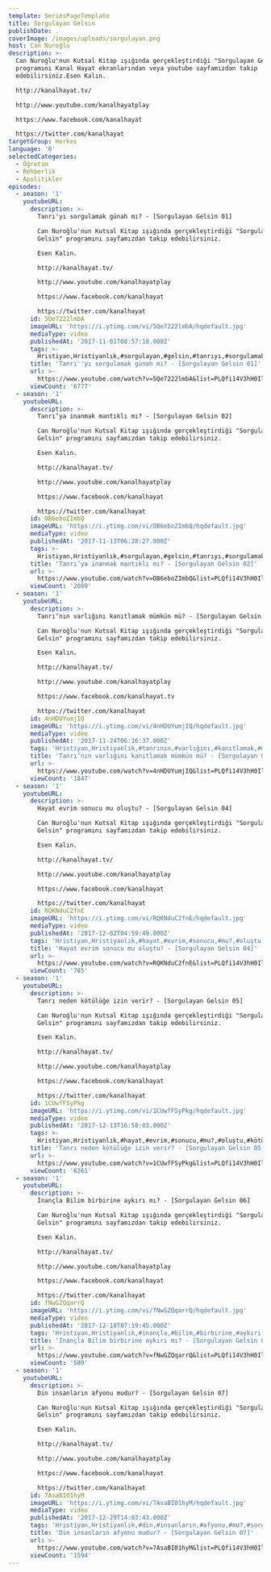 ```yaml
---
template: SeriesPageTemplate
title: Sorgulayan Gelsin
publishDate: .
coverImage: /images/uploads/sorgulayan.png
host: Can Nuroğlu
description: >-
  Can Nuroğlu'nun Kutsal Kitap ışığında gerçekleştirdiği "Sorgulayan Gelsin"
  programını Kanal Hayat ekranlarından veya youtube sayfamızdan takip
  edebilirsiniz.Esen Kalın.

  http://kanalhayat.tv/

  http://www.youtube.com/kanalhayatplay

  https://www.facebook.com/kanalhayat

  https://twitter.com/kanalhayat
targetGroup: Herkes
language: '0'
selectedCategories:
  - Öğretim
  - Rehberlik
  - Apolitikler
episodes:
  - season: '1'
    youtubeURL:
      description: >-
        Tanrı'yı sorgulamak günah mı? - [Sorgulayan Gelsin 01]

        Can Nuroğlu'nun Kutsal Kitap ışığında gerçekleştirdiği "Sorgulayan
        Gelsin" programını sayfamızdan takip edebilirsiniz. 

        Esen Kalın.

        http://kanalhayat.tv/

        http://www.youtube.com/kanalhayatplay

        https://www.facebook.com/kanalhayat

        https://twitter.com/kanalhayat
      id: 5Qe7222lmbA
      imageURL: 'https://i.ytimg.com/vi/5Qe7222lmbA/hqdefault.jpg'
      mediaType: video
      publishedAt: '2017-11-01T08:57:18.000Z'
      tags: >-
        Hristiyan,Hristiyanlık,#sorgulayan,#gelsin,#tanrıyı,#sorgulamak,#günah,#mı?
      title: 'Tanrı''yı sorgulamak günah mı? - [Sorgulayan Gelsin 01]'
      url: >-
        https://www.youtube.com/watch?v=5Qe7222lmbA&list=PLQfi14V3hH0IlRTzN5wdxV8nAKdKZBki6&index=2&t=0s
      viewCount: '6777'
  - season: '1'
    youtubeURL:
      description: >-
        Tanrı’ya inanmak mantıklı mı? - [Sorgulayan Gelsin 02]

        Can Nuroğlu'nun Kutsal Kitap ışığında gerçekleştirdiği "Sorgulayan
        Gelsin" programını sayfamızdan takip edebilirsiniz. 

        Esen Kalın.

        http://kanalhayat.tv/

        http://www.youtube.com/kanalhayatplay

        https://www.facebook.com/kanalhayat

        https://twitter.com/kanalhayat
      id: OB6eboZImbQ
      imageURL: 'https://i.ytimg.com/vi/OB6eboZImbQ/hqdefault.jpg'
      mediaType: video
      publishedAt: '2017-11-13T06:28:27.000Z'
      tags: >-
        Hristiyan,Hristiyanlık,#sorgulayan,#gelsin,#tanrıyı,#sorgulamak,#günah,#mı?,#tanrıya,#inanmak,#mantık
      title: 'Tanrı’ya inanmak mantıklı mı? - [Sorgulayan Gelsin 02]'
      url: >-
        https://www.youtube.com/watch?v=OB6eboZImbQ&list=PLQfi14V3hH0IlRTzN5wdxV8nAKdKZBki6&index=3&t=0s
      viewCount: '2089'
  - season: '1'
    youtubeURL:
      description: >-
        Tanrı’nın varlığını kanıtlamak mümkün mü? - [Sorgulayan Gelsin 03]

        Can Nuroğlu'nun Kutsal Kitap ışığında gerçekleştirdiği "Sorgulayan
        Gelsin" programını sayfamızdan takip edebilirsiniz. 

        Esen Kalın.

        http://kanalhayat.tv/

        http://www.youtube.com/kanalhayatplay

        https://www.facebook.com/kanalhayat.tv

        https://twitter.com/kanalhayat
      id: 4nHDUYumjIQ
      imageURL: 'https://i.ytimg.com/vi/4nHDUYumjIQ/hqdefault.jpg'
      mediaType: video
      publishedAt: '2017-11-24T06:16:37.000Z'
      tags: 'Hristiyan,Hristiyanlık,#tanrının,#varlığını,#kanıtlamak,#mümkün,#mü'
      title: 'Tanrı’nın varlığını kanıtlamak mümkün mü? - [Sorgulayan Gelsin 03]'
      url: >-
        https://www.youtube.com/watch?v=4nHDUYumjIQ&list=PLQfi14V3hH0IlRTzN5wdxV8nAKdKZBki6&index=4&t=0s
      viewCount: '1847'
  - season: '1'
    youtubeURL:
      description: >-
        Hayat evrim sonucu mu oluştu? - [Sorgulayan Gelsin 04]

        Can Nuroğlu'nun Kutsal Kitap ışığında gerçekleştirdiği "Sorgulayan
        Gelsin" programını sayfamızdan takip edebilirsiniz. 

        Esen Kalın.

        http://kanalhayat.tv/

        http://www.youtube.com/kanalhayatplay

        https://www.facebook.com/kanalhayat

        https://twitter.com/kanalhayat
      id: RQKNduC2fnE
      imageURL: 'https://i.ytimg.com/vi/RQKNduC2fnE/hqdefault.jpg'
      mediaType: video
      publishedAt: '2017-12-02T04:59:49.000Z'
      tags: 'Hristiyan,Hristiyanlık,#hayat,#evrim,#sonucu,#mu?,#oluştu'
      title: 'Hayat evrim sonucu mu oluştu? - [Sorgulayan Gelsin 04]'
      url: >-
        https://www.youtube.com/watch?v=RQKNduC2fnE&list=PLQfi14V3hH0IlRTzN5wdxV8nAKdKZBki6&index=5&t=0s
      viewCount: '785'
  - season: '1'
    youtubeURL:
      description: >-
        Tanrı neden kötülüğe izin verir? - [Sorgulayan Gelsin 05]

        Can Nuroğlu'nun Kutsal Kitap ışığında gerçekleştirdiği "Sorgulayan
        Gelsin" programını sayfamızdan takip edebilirsiniz. 

        Esen Kalın.

        http://kanalhayat.tv/

        http://www.youtube.com/kanalhayatplay

        https://www.facebook.com/kanalhayat

        https://twitter.com/kanalhayat
      id: 1CUwfFSyPkg
      imageURL: 'https://i.ytimg.com/vi/1CUwfFSyPkg/hqdefault.jpg'
      mediaType: video
      publishedAt: '2017-12-13T16:58:03.000Z'
      tags: >-
        Hristiyan,Hristiyanlık,#hayat,#evrim,#sonucu,#mu?,#oluştu,#kötülüğe,#neden,#izin,#verir?
      title: 'Tanrı neden kötülüğe izin verir? - [Sorgulayan Gelsin 05]'
      url: >-
        https://www.youtube.com/watch?v=1CUwfFSyPkg&list=PLQfi14V3hH0IlRTzN5wdxV8nAKdKZBki6&index=6&t=0s
      viewCount: '6261'
  - season: '1'
    youtubeURL:
      description: >-
        İnançla Bilim birbirine aykırı mı? - [Sorgulayan Gelsin 06]

        Can Nuroğlu'nun Kutsal Kitap ışığında gerçekleştirdiği "Sorgulayan
        Gelsin" programını sayfamızdan takip edebilirsiniz. 

        Esen Kalın.

        http://kanalhayat.tv/

        http://www.youtube.com/kanalhayatplay

        https://www.facebook.com/kanalhayat

        https://twitter.com/kanalhayat
      id: fNwGZQqarrQ
      imageURL: 'https://i.ytimg.com/vi/fNwGZQqarrQ/hqdefault.jpg'
      mediaType: video
      publishedAt: '2017-12-18T07:19:45.000Z'
      tags: 'Hristiyan,Hristiyanlık,#inançla,#bilim,#birbirine,#aykırı,#mı?'
      title: 'İnançla Bilim birbirine aykırı mı? - [Sorgulayan Gelsin 06]'
      url: >-
        https://www.youtube.com/watch?v=fNwGZQqarrQ&list=PLQfi14V3hH0IlRTzN5wdxV8nAKdKZBki6&index=7&t=0s
      viewCount: '589'
  - season: '1'
    youtubeURL:
      description: >-
        Din insanların afyonu mudur? - [Sorgulayan Gelsin 07]

        Can Nuroğlu'nun Kutsal Kitap ışığında gerçekleştirdiği "Sorgulayan
        Gelsin" programını sayfamızdan takip edebilirsiniz. 

        Esen Kalın.

        http://kanalhayat.tv/

        http://www.youtube.com/kanalhayatplay

        https://www.facebook.com/kanalhayat

        https://twitter.com/kanalhayat
      id: 7AsaBI01hyM
      imageURL: 'https://i.ytimg.com/vi/7AsaBI01hyM/hqdefault.jpg'
      mediaType: video
      publishedAt: '2017-12-29T14:03:43.000Z'
      tags: 'Hristiyan,Hristiyanlık,#din,#insanların,#afyonu,#mu?,#sorgulayan,#gelsin'
      title: 'Din insanların afyonu mudur? - [Sorgulayan Gelsin 07]'
      url: >-
        https://www.youtube.com/watch?v=7AsaBI01hyM&list=PLQfi14V3hH0IlRTzN5wdxV8nAKdKZBki6&index=8&t=0s
      viewCount: '1594'
---
```


